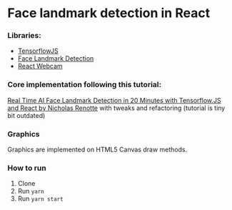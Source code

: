 # Face landmark detection in React

### Libraries:

- [TensorflowJS](https://www.npmjs.com/package/@tensorflow/tfjs)
- [Face Landmark Detection](https://www.npmjs.com/package/@tensorflow-models/face-landmarks-detection)
- [React Webcam](https://www.npmjs.com/package/react-webcam)

### Core implementation following this tutorial:

[Real Time AI Face Landmark Detection in 20 Minutes with Tensorflow.JS and React by Nicholas Renotte](https://www.youtube.com/watch?v=7lXYGDVHUNw)
with tweaks and refactoring (tutorial is tiny bit outdated)

### Graphics

Graphics are implemented on HTML5 Canvas draw methods.

### How to run

1. Clone
2. Run `yarn`
3. Run `yarn start`
